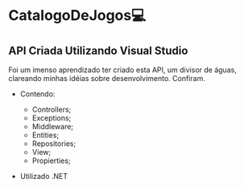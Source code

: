 # CatalogoDeJogos:computer:

## API Criada Utilizando Visual Studio

Foi um imenso aprendizado ter criado esta API, um divisor de águas, clareando minhas idéias sobre desenvolvimento. Confiram.

- Contendo:
  - Controllers;
  - Exceptions;
  - Middleware;
  - Entities;
  - Repositories;
  - View;
  - Propierties;

- Utilizado .NET
